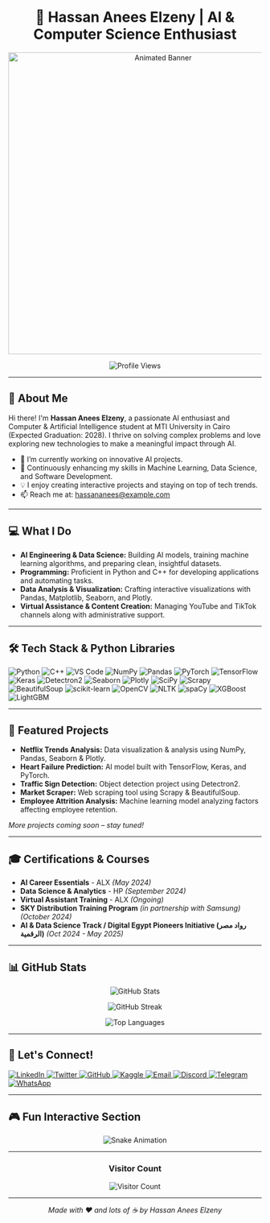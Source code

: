 <h1 align="center">🚀 Hassan Anees Elzeny | AI & Computer Science Enthusiast</h1>

<p align="center">
  <img src="https://media.giphy.com/media/26u4lOMA8JKSnL9Uk/giphy.gif" width="600" alt="Animated Banner" />
</p>

<p align="center">
  <img src="https://komarev.com/ghpvc/?username=HassanAneesElzeny&label=Profile%20Views&color=0e75b6&style=flat" alt="Profile Views" />
</p>

---

## 👋 About Me

Hi there! I'm **Hassan Anees Elzeny**, a passionate AI enthusiast and Computer & Artificial Intelligence student at MTI University in Cairo (Expected Graduation: 2028). I thrive on solving complex problems and love exploring new technologies to make a meaningful impact through AI.

- 🔭 I’m currently working on innovative AI projects.
- 🌱 Continuously enhancing my skills in Machine Learning, Data Science, and Software Development.
- 💡 I enjoy creating interactive projects and staying on top of tech trends.
- 📫 Reach me at: [hassananees@example.com](mailto:hassananees@example.com)

---

## 💻 What I Do

- **AI Engineering & Data Science:** Building AI models, training machine learning algorithms, and preparing clean, insightful datasets.
- **Programming:** Proficient in Python and C++ for developing applications and automating tasks.
- **Data Analysis & Visualization:** Crafting interactive visualizations with Pandas, Matplotlib, Seaborn, and Plotly.
- **Virtual Assistance & Content Creation:** Managing YouTube and TikTok channels along with administrative support.

---

## 🛠️ Tech Stack & Python Libraries

<p align="left">
  <!-- General Tools -->
  <img src="https://img.shields.io/badge/Python-FFD43B?style=for-the-badge&logo=python&logoColor=blue" alt="Python" />
  <img src="https://img.shields.io/badge/C++-00599C?style=for-the-badge&logo=cplusplus&logoColor=white" alt="C++" />
  <img src="https://img.shields.io/badge/VSCode-007ACC?style=for-the-badge&logo=visualstudiocode&logoColor=white" alt="VS Code" />
  
  <!-- Existing Python Libraries -->
  <img src="https://img.shields.io/badge/NumPy-013243?style=for-the-badge&logo=numpy&logoColor=white" alt="NumPy" />
  <img src="https://img.shields.io/badge/Pandas-150458?style=for-the-badge&logo=pandas&logoColor=white" alt="Pandas" />
  <img src="https://img.shields.io/badge/PyTorch-EE4C2C?style=for-the-badge&logo=pytorch&logoColor=white" alt="PyTorch" />
  <img src="https://img.shields.io/badge/TensorFlow-FF6F00?style=for-the-badge&logo=tensorflow&logoColor=white" alt="TensorFlow" />
  <img src="https://img.shields.io/badge/Keras-D00000?style=for-the-badge&logo=keras&logoColor=white" alt="Keras" />
  <img src="https://img.shields.io/badge/Detectron2-4B8BBE?style=for-the-badge&logo=python&logoColor=white" alt="Detectron2" />
  <img src="https://img.shields.io/badge/Seaborn-FF7F0E?style=for-the-badge&logo=seaborn&logoColor=white" alt="Seaborn" />
  <img src="https://img.shields.io/badge/Plotly-FF4F00?style=for-the-badge&logo=plotly&logoColor=white" alt="Plotly" />
  <img src="https://img.shields.io/badge/SciPy-8CAAE6?style=for-the-badge&logo=scipy&logoColor=white" alt="SciPy" />
  <img src="https://img.shields.io/badge/Scrapy-9ACD32?style=for-the-badge&logo=scrapy&logoColor=white" alt="Scrapy" />
  <img src="https://img.shields.io/badge/BeautifulSoup-FFB6C1?style=for-the-badge&logo=python&logoColor=white" alt="BeautifulSoup" />

  <!-- Additional Python Libraries -->
  <img src="https://img.shields.io/badge/scikit--learn-F7931E?style=for-the-badge&logo=scikitlearn&logoColor=white" alt="scikit-learn" />
  <img src="https://img.shields.io/badge/OpenCV-5C3EE8?style=for-the-badge&logo=opencv&logoColor=white" alt="OpenCV" />
  <img src="https://img.shields.io/badge/NLTK-000000?style=for-the-badge&logo=nltk&logoColor=white" alt="NLTK" />
  <img src="https://img.shields.io/badge/spaCy-2C3E50?style=for-the-badge&logo=spacy&logoColor=white" alt="spaCy" />
  <img src="https://img.shields.io/badge/XGBoost-FF5733?style=for-the-badge&logo=xgboost&logoColor=white" alt="XGBoost" />
  <img src="https://img.shields.io/badge/LightGBM-00A2ED?style=for-the-badge&logo=lightgbm&logoColor=white" alt="LightGBM" />
</p>

---

## 📂 Featured Projects

- **Netflix Trends Analysis:** Data visualization & analysis using NumPy, Pandas, Seaborn & Plotly.
- **Heart Failure Prediction:** AI model built with TensorFlow, Keras, and PyTorch.
- **Traffic Sign Detection:** Object detection project using Detectron2.
- **Market Scraper:** Web scraping tool using Scrapy & BeautifulSoup.
- **Employee Attrition Analysis:** Machine learning model analyzing factors affecting employee retention.

*More projects coming soon – stay tuned!*

---

## 🎓 Certifications & Courses

- **AI Career Essentials** - ALX *(May 2024)*
- **Data Science & Analytics** - HP *(September 2024)*
- **Virtual Assistant Training** - ALX *(Ongoing)*
- **SKY Distribution Training Program** *(in partnership with Samsung)* *(October 2024)*
- **AI & Data Science Track / Digital Egypt Pioneers Initiative (رواد مصر الرقمية)** *(Oct 2024 - May 2025)*

---

## 📊 GitHub Stats

<p align="center">
  <img src="https://github-readme-stats.vercel.app/api?username=HassanAneesElzeny&show_icons=true&theme=dracula" alt="GitHub Stats" />
</p>

<p align="center">
  <img src="https://github-readme-streak-stats.herokuapp.com/?user=HassanAneesElzeny&theme=dracula" alt="GitHub Streak" />
</p>

<p align="center">
  <img src="https://github-readme-stats.vercel.app/api/top-langs/?username=HassanAneesElzeny&layout=compact&theme=dracula" alt="Top Languages" />
</p>

---

## 🔗 Let's Connect!

<p align="left">
  <a href="https://linkedin.com/in/your-linkedin" target="_blank">
    <img src="https://img.shields.io/badge/LinkedIn-blue?style=for-the-badge&logo=linkedin" alt="LinkedIn" />
  </a>
  <a href="https://twitter.com/your-twitter" target="_blank">
    <img src="https://img.shields.io/badge/Twitter-1DA1F2?style=for-the-badge&logo=twitter" alt="Twitter" />
  </a>
  <a href="https://github.com/HassanAneesElzeny" target="_blank">
    <img src="https://img.shields.io/badge/GitHub-000?style=for-the-badge&logo=github" alt="GitHub" />
  </a>
  <a href="https://www.kaggle.com/your-kaggle" target="_blank">
    <img src="https://img.shields.io/badge/Kaggle-20BEFF?style=for-the-badge&logo=kaggle&logoColor=white" alt="Kaggle" />
  </a>
  <a href="mailto:hassananees@example.com" target="_blank">
    <img src="https://img.shields.io/badge/Email-D14836?style=for-the-badge&logo=gmail" alt="Email" />
  </a>
  <a href="https://discord.gg/your-discord" target="_blank">
    <img src="https://img.shields.io/badge/Discord-7289DA?style=for-the-badge&logo=discord&logoColor=white" alt="Discord" />
  </a>
  <a href="https://t.me/your-telegram" target="_blank">
    <img src="https://img.shields.io/badge/Telegram-2CA5E0?style=for-the-badge&logo=telegram&logoColor=white" alt="Telegram" />
  </a>
  <a href="https://wa.me/your-number" target="_blank">
    <img src="https://img.shields.io/badge/WhatsApp-25D366?style=for-the-badge&logo=whatsapp&logoColor=white" alt="WhatsApp" />
  </a>
</p>

---

## 🎮 Fun Interactive Section

<div align="center">
  <!-- Animated Snake Game (if enabled on your repo) -->
  <img src="https://raw.githubusercontent.com/HassanAneesElzeny/HassanAneesElzeny/output/snake.svg" alt="Snake Animation" />
</div>

---

<div align="center">
  <h3>Visitor Count</h3>
  <img src="https://profile-counter.glitch.me/HassanAneesElzeny/count.svg" alt="Visitor Count" />
</div>

---

<p align="center"><em>Made with ❤️ and lots of ☕ by Hassan Anees Elzeny</em></p>
